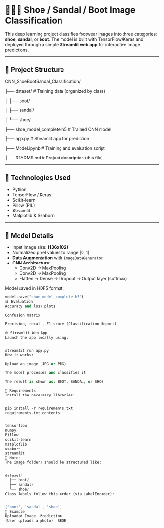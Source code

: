 # 🥿👠👢 Shoe / Sandal / Boot Image Classification

This deep learning project classifies footwear images into three categories: **shoe**, **sandal**, or **boot**. The model is built with TensorFlow/Keras and deployed through a simple **Streamlit web app** for interactive image predictions.

---

## 📁 Project Structure

CNN_ShoeBootSandal_Classification/

├── dataset/ # Training data (organized by class)

│ ├── boot/

│ ├── sandal/

│ └── shoe/

├── shoe_model_complete.h5 # Trained CNN model

├── app.py # Streamlit app for prediction

├── Model.ipynb # Training and evaluation script

├── README.md # Project description (this file)



---

## 🚀 Technologies Used

- Python
- TensorFlow / Keras
- Scikit-learn
- Pillow (PIL)
- Streamlit
- Matplotlib & Seaborn

---

## 🧠 Model Details

- Input image size: **(136x102)**
- Normalized pixel values to range [0, 1]
- **Data Augmentation** with `ImageDataGenerator`
- **CNN Architecture:**
  - Conv2D → MaxPooling
  - Conv2D → MaxPooling
  - Flatten → Dense → Dropout → Output layer (softmax)

Model saved in HDF5 format:

```python
model.save("shoe_model_complete.h5")
📊 Evaluation
Accuracy and loss plots

Confusion matrix

Precision, recall, F1-score (Classification Report)

🌐 Streamlit Web App
Launch the app locally using:


streamlit run app.py
How it works:

Upload an image (JPG or PNG)

The model processes and classifies it

The result is shown as: BOOT, SANDAL, or SHOE

🔧 Requirements
Install the necessary libraries:


pip install -r requirements.txt
requirements.txt contents:


tensorflow
numpy
Pillow
scikit-learn
matplotlib
seaborn
streamlit
📌 Notes
The image folders should be structured like:


dataset/
  ├── boot/
  ├── sandal/
  └── shoe/
Class labels follow this order (via LabelEncoder):


['boot', 'sandal', 'shoe']
💬 Example
Uploaded Image	Prediction
(User uploads a photo)	SHOE
